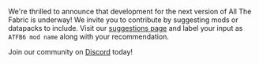We're thrilled to announce that development for the next version of All The Fabric is underway! We invite you to contribute by suggesting mods or datapacks to include. Visit our [suggestions page](https://ampznetwork.com/forum/suggestions/4) and label your input as `ATFB6 mod name` along with your recommendation.

Join our community on [Discord](https://discord.ampznetwork.com) today!
